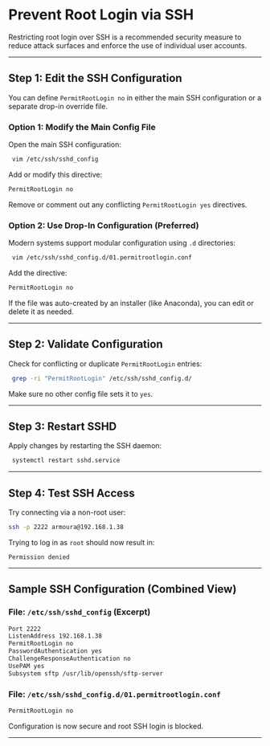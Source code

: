 
# Prevent Root Login via SSH

Restricting root login over SSH is a recommended security measure to reduce attack surfaces and enforce the use of individual user accounts.

---

## Step 1: Edit the SSH Configuration

You can define `PermitRootLogin no` in either the main SSH configuration or a separate drop-in override file.

### Option 1: Modify the Main Config File

Open the main SSH configuration:

```bash
 vim /etc/ssh/sshd_config
```

Add or modify this directive:

```bash
PermitRootLogin no
```

Remove or comment out any conflicting `PermitRootLogin yes` directives.

### Option 2: Use Drop-In Configuration (Preferred)

Modern systems support modular configuration using `.d` directories:

```bash
 vim /etc/ssh/sshd_config.d/01.permitrootlogin.conf
```

Add the directive:

```bash
PermitRootLogin no
```

If the file was auto-created by an installer (like Anaconda), you can edit or delete it as needed.

---

## Step 2: Validate Configuration

Check for conflicting or duplicate `PermitRootLogin` entries:

```bash
 grep -ri "PermitRootLogin" /etc/ssh/sshd_config.d/
```

Make sure no other config file sets it to `yes`.

---

## Step 3: Restart SSHD

Apply changes by restarting the SSH daemon:

```bash
 systemctl restart sshd.service
```

---

## Step 4: Test SSH Access

Try connecting via a non-root user:

```bash
ssh -p 2222 armoura@192.168.1.38
```

Trying to log in as `root` should now result in:

```
Permission denied
```

---

## Sample SSH Configuration (Combined View)

### File: `/etc/ssh/sshd_config` (Excerpt)

```bash
Port 2222
ListenAddress 192.168.1.38
PermitRootLogin no
PasswordAuthentication yes
ChallengeResponseAuthentication no
UsePAM yes
Subsystem sftp /usr/lib/openssh/sftp-server
```

### File: `/etc/ssh/sshd_config.d/01.permitrootlogin.conf`

```bash
PermitRootLogin no
```

Configuration is now secure and root SSH login is blocked.

---

